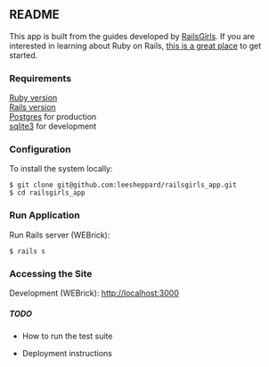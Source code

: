 ## README

This app is built from the guides developed by [RailsGirls](http://railsgirls.com/). If you are interested in learning about Ruby on Rails, [this is a great place](http://guides.railsgirls.com/app) to get started.

### Requirements

[Ruby version](.ruby-version)<br />
[Rails version](Gemfile#L10)<br />
[Postgres](#) for production<br />
[sqlite3](#) for development

### Configuration

To install the system locally:

	$ git clone git@github.com:leesheppard/railsgirls_app.git
	$ cd railsgirls_app
	
### Run Application

Run Rails server (WEBrick):

    $ rails s

### Accessing the Site

Development (WEBrick): [http://localhost:3000](http://localhost:3000)

##### TODO
* How to run the test suite

* Deployment instructions
